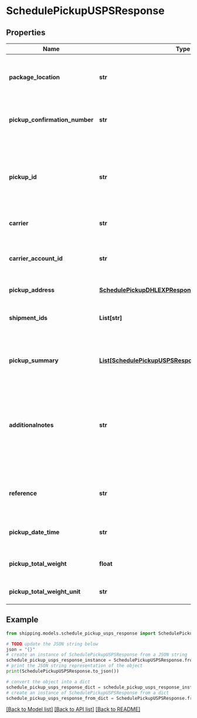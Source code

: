 # SchedulePickupUSPSResponse


## Properties

Name | Type | Description | Notes
------------ | ------------- | ------------- | -------------
**package_location** | **str** | It specifies the location from where packages would be collected. | [optional] 
**pickup_confirmation_number** | **str** | It displays the unique confirmation number of the pickup | [optional] 
**pickup_id** | **str** | It displays the unique pickup Id which can be further used to get scheduled PDF and cancel pdf if required. | [optional] 
**carrier** | **str** | It dispays the carrier | [optional] 
**carrier_account_id** | **str** | It displays the carrier acount id which is used to create the shipment | [optional] 
**pickup_address** | [**SchedulePickupDHLEXPResponsePickupAddress**](SchedulePickupDHLEXPResponsePickupAddress.md) |  | [optional] 
**shipment_ids** | **List[str]** | It indicates the shipmentIds for which pickup is scheduled. | [optional] 
**pickup_summary** | [**List[SchedulePickupUSPSResponsePickupSummaryInner]**](SchedulePickupUSPSResponsePickupSummaryInner.md) | It displays the package details provided in the request. | [optional] 
**additionalnotes** | **str** | It displays additional comments or remarks provided in the request, it would be printed on the scheduled pickup document | [optional] 
**reference** | **str** | It displays any reference information provided in the request. | [optional] 
**pickup_date_time** | **str** | It displays the scheduled pickup date | [optional] 
**pickup_total_weight** | **float** | It displays the total package weight. | [optional] 
**pickup_total_weight_unit** | **str** | It displays the weight unit. | [optional] 

## Example

```python
from shipping.models.schedule_pickup_usps_response import SchedulePickupUSPSResponse

# TODO update the JSON string below
json = "{}"
# create an instance of SchedulePickupUSPSResponse from a JSON string
schedule_pickup_usps_response_instance = SchedulePickupUSPSResponse.from_json(json)
# print the JSON string representation of the object
print(SchedulePickupUSPSResponse.to_json())

# convert the object into a dict
schedule_pickup_usps_response_dict = schedule_pickup_usps_response_instance.to_dict()
# create an instance of SchedulePickupUSPSResponse from a dict
schedule_pickup_usps_response_from_dict = SchedulePickupUSPSResponse.from_dict(schedule_pickup_usps_response_dict)
```
[[Back to Model list]](../README.md#documentation-for-models) [[Back to API list]](../README.md#documentation-for-api-endpoints) [[Back to README]](../README.md)


